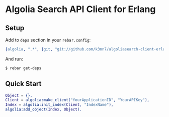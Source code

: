 # Algolia Search API Client for Erlang

Setup
-----

Add to `deps` section in your `rebar.config`:
```erlang
{algolia, ".*", {git, "git://github.com/k3nn7/algoliasearch-client-erlang.git", "7891cb5f0ed0011bb510b376e862d323fb4759bd"}}
```

And run:
```bash
$ rebar get-deps
```

Quick Start
-----------
```erlang
Object = {},
Client = algolia:make_client("YourApplicationID", "YourAPIKey"),
Index = algolia:init_index(Client, "IndexName"),
algolia:add_object(Index, Object).
```
